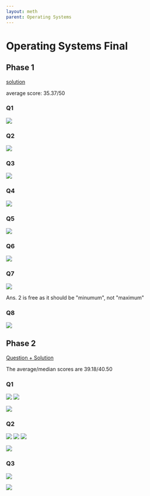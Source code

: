 ```yaml
---
layout: meth
parent: Operating Systems
---
```


# Operating Systems Final

## Phase 1

[solution](https://docs.google.com/document/d/1u12QEnw50j0qf8YGowW8KcdHhZHMTmfM1iIqqNs1IWc)

average score: 35.37/50

### Q1

![](https://i.imgur.com/moyFvZT.png)

### Q2

![](https://i.imgur.com/Hk8MgDF.png)

### Q3

![](https://i.imgur.com/8SwMX7x.png)

### Q4

![](https://i.imgur.com/AMRHub5.png)

### Q5

![](https://i.imgur.com/MefUIdG.png)

### Q6

![](https://i.imgur.com/VkiwwHY.png)

### Q7

![](https://i.imgur.com/pHD7ukj.png)

Ans. 2 is free as it should be "minumum", not "maximum" 

### Q8

![](https://i.imgur.com/f7Zaabg.png)

## Phase 2

[Question + Solution](OS_Final_Phase2_Solution.pdf)

The average/median scores are 39.18/40.50

### Q1

![](https://i.imgur.com/taWzdh4.png)
![](https://i.imgur.com/OgXJXd6.png)

![](https://i.imgur.com/XX52wtb.png)

### Q2

![](https://i.imgur.com/0BdDFcl.png)
![](https://i.imgur.com/3U5IeUs.png)
![](https://i.imgur.com/6xpDS62.png)

![](https://i.imgur.com/gPdvC3C.png)

### Q3

![](https://i.imgur.com/9F9slNd.png)

![](https://i.imgur.com/1i7TNuH.png)
